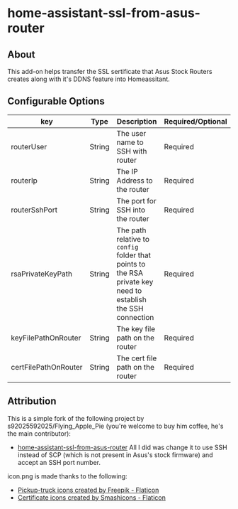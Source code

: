 # home-assistant-ssl-from-asus-router
## About
This add-on helps transfer the SSL sertificate that Asus Stock Routers creates along with it's DDNS feature into Homeassitant.

## Configurable Options
| key | Type | Description | Required/Optional 
| --- | --- | --- | --- 
| routerUser | String | The user name to SSH with router | Required
| routerIp | String | The IP Address to the router | Required
| routerSshPort | String | The port for SSH into the router | Required
| rsaPrivateKeyPath | String | The path relative to `config` folder that points to the RSA private key need to establish the SSH connection | Required
| keyFilePathOnRouter | String | The key file path on the router | Required
| certFilePathOnRouter | String | The cert file path on the router | Required

## Attribution
This is a simple fork of the following project by s92025592025/Flying_Apple_Pie (you're welcome to buy him coffee, he's the main contributor):
* <a href="https://github.com/s92025592025/home-assistant-ssl-from-asus-router" title="original project">home-assistant-ssl-from-asus-router</a>
All I did was change it to use SSH instead of SCP (which is not present in Asus's stock firmware) and accept an SSH port number.

icon.png is made thanks to the following:
* <a href="https://www.flaticon.com/free-icons/pickup-truck" title="pickup-truck icons">Pickup-truck icons created by Freepik - Flaticon</a>
* <a href="https://www.flaticon.com/free-icons/certificate" title="certificate icons">Certificate icons created by Smashicons - Flaticon</a>

